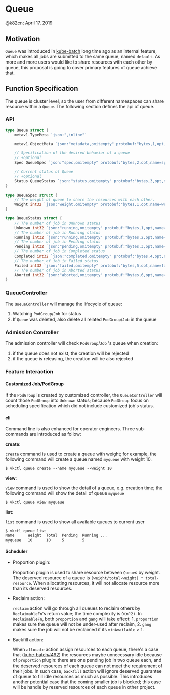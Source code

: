 # Queue

[@k82cn](http://github.com/k82cn); April 17, 2019

## Motivation

`Queue` was introduced in [kube-batch](http://github.com/kubernetes-sigs/kube-batch) long time ago as an internal feature, which makes all jobs are submitted to the same queue, named `default`. As more and more users would like to share resources with each other by queue, this proposal is going to cover primary features of queue achieve that. 

## Function Specification

The queue is cluster level, so the user from different namespaces can share resource within a `Queue`. The following section defines the api of queue.

### API

```go
type Queue struct {
    metav1.TypeMeta `json:",inline"`

    metav1.ObjectMeta `json:"metadata,omitempty" protobuf:"bytes,1,opt,name=metadata"`

    // Specification of the desired behavior of a queue
    // +optional
    Spec QueueSpec `json:"spec,omitempty" protobuf:"bytes,2,opt,name=spec"`

    // Current status of Queue
    // +optional
    Status QueueStatus `json:"status,omitempty" protobuf:"bytes,3,opt,name=status"`
}

type QueueSpec struct {
    // The weight of queue to share the resources with each other.
    Weight int32 `json:"weight,omitempty" protobuf:"bytes,1,opt,name=weight"`
}

type QueueStatus struct {
    // The number of job in Unknown status
    Unknown int32 `json:"running,omitempty" protobuf:"bytes,1,opt,name=running"`
    // The number of job in Running status
    Running int32 `json:"running,omitempty" protobuf:"bytes,2,opt,name=running"`
    // The number of job in Pending status
    Pending int32 `json:"pending,omitempty" protobuf:"bytes,3,opt,name=pending"`
    // The number of job in Completed status
    Completed int32 `json:"completed,omitempty" protobuf:"bytes,4,opt,name=completed"`
    // The number of job in Failed status
    Failed int32 `json:"failed,omitempty" protobuf:"bytes,5,opt,name=failed"`
    // The number of job in Aborted status
    Aborted int32 `json:"aborted,omitempty" protobuf:"bytes,6,opt,name=aborted"`
}
```

### QueueController

The `QueueController` will manage the lifecycle of queue: 

1. Watching `PodGroup`/`Job` for status
2. If `Queue` was deleted, also delete all related `PodGroup`/`Job` in the queue

### Admission Controller

The admission controller will check `PodGroup`/`Job` 's queue when creation:

1. if the queue does not exist, the creation will be rejected
2. if the queue is releasing, the creation will be also rejected

### Feature Interaction

#### Customized Job/PodGroup

If the `PodGroup` is created by customized controller, the `QueueController` will count those `PodGroup` into `Unknown` status; because `PodGroup` focus on scheduling specification which did not include customized job's status. 

#### cli

Command line is also enhanced for operator engineers. Three sub-commands are introduced as follow:

__create__:

`create` command is used to create a queue with weight; for example, the following command will create a queue named `myqueue` with weight 10.

```shell
$ vkctl queue create --name myqueue --weight 10
```

__view__:

`view` command is used to show the detail of a queue, e.g. creation time; the following command will show the detail of queue `myqueue`

```shell
$ vkctl queue view myqueue
```

__list__:

`list` command is used to show all available queues to current user

```shell
$ vkctl queue list
Name      Weight  Total  Pending  Running ...
myqueue   10      10     5        5
```

#### Scheduler

* Proportion plugin: 

  Proportion plugin is used to share resource between `Queue`s by weight. The deserved resource of a queue is `(weight/total-weight) * total-resource`. When allocating resources, it will not allocate resource more than its deserved resources. 

* Reclaim action: 

  `reclaim` action will go through all queues to reclaim others by `ReclaimableFn`'s return value; the time complexity is `O(n^2)`. In `ReclaimableFn`, both `proportion` and `gang` will take effect: 1. `proportion` makes sure the queue will not be under-used after reclaim, 2. `gang` makes sure the job will not be reclaimed if its `minAvailable` > 1.

* Backfill action:

  When `allocate` action assign resources to each queue, there's a case that ([kube-batch#492](<https://github.com/kubernetes-sigs/kube-batch/issues/492>)) the resources maybe unnecessary idle because of `proportion` plugin: there are one pending job in two queue each, and the deserved resources of each queue can not meet the requirement of their jobs. In such case, `backfill` action will ignore deserved guarantee of queue to fill idle resources as much as possible. This introduces another potential case that the coming smaller job is blocked; this case will be handle by reserved resources of each queue in other project.
